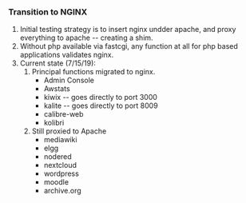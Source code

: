 ### Transition to NGINX
1. Initial testing strategy is to insert nginx undder apache, and proxy everything to apache -- creating a shim.
2. Without php available via fastcgi, any function at all for php based applications validates nginx.
3. Current state (7/15/19):
    1. Principal functions migrated to nginx.
         * Admin Console
         * Awstats
         * kiwix -- goes directly to port 3000
         * kalite -- goes directly to port 8009
         * calibre-web
         * kolibri
    2. Still proxied to Apache
         * mediawiki
         * elgg
         * nodered
         * nextcloud
         * wordpress
         * moodle
         * archive.org
